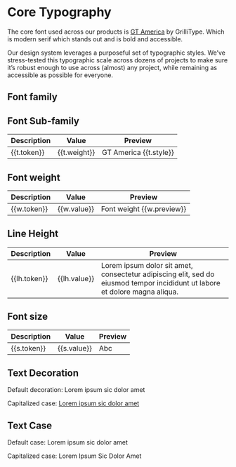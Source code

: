 <script setup>
  import { MSRDocTypography } from '../../index'
  import { typographyWeight, typographyLineHeight, typographySize, typographyType } from '../src/_type.js';
  
</script>

# Core Typography

The core font used across our products is [GT America](https://www.gt-america.com) by GrilliType. Which is modern serif which stands out and is bold and accessible.

Our design system leverages a purposeful set of typographic styles. We’ve stress-tested this typographic scale across dozens of projects to make sure it’s robust enough to use across (almost) any project, while remaining as accessible as possible for everyone.

## Font family

<MSRDocTypography>
  <template #label>GT America</template>
</MSRDocTypography>

## Font Sub-family

<div class="msr-doc-table">
<table>
  <thead>
    <tr>
      <th>Description</th>
      <th>Value</th>
      <th>Preview</th>
    </tr>
  </thead>
  <tbody>
    <tr v-for="t in typographyType">
      <td>{{t.token}}
      </td>
      <td>{{t.weight}}</td>
      <td :style="{fontStretch: t.stretch, fontWeight: t.weight}">GT America {{t.style}}</td>
    </tr>
  </tbody>
</table>
</div>

## Font weight

<div class="msr-doc-table">
<table>
  <thead>
    <tr>
      <th>Description</th>
      <th>Value</th>
      <th>Preview</th>
    </tr>
  </thead>
  <tbody>
    <tr v-for="w in typographyWeight">
      <td>{{w.token}}</td>
      <td>{{w.value}}</td>
      <td :style="{fontWeight: w.value}">Font weight {{w.preview}}</td>
    </tr>
  </tbody>
  
</table>
</div>

## Line Height

<div class="msr-doc-table">
<table>
  <thead>
    <tr>
      <th>Description</th>
      <th>Value</th>
      <th>Preview</th>
    </tr>
  </thead>
  <tbody>
    <tr v-for="lh in typographyLineHeight">
      <td>{{lh.token}}</td>
      <td>{{lh.value}}</td>
      <td :style="{lineHeight: lh.value}">Lorem ipsum dolor sit amet, consectetur adipiscing elit, sed do eiusmod tempor incididunt ut labore et dolore magna aliqua.</td>
    </tr>
  </tbody>
  
</table>
</div>

## Font size

<div class="msr-doc-table">
<table>
  <thead>
    <tr>
      <th>Description</th>
      <th>Value</th>
      <th>Preview</th>
    </tr>
  </thead>
  <tbody>
  <tr v-for="s in typographySize">
    <td>{{s.token}}
    </td>
    <td>{{s.value}}</td>
    <td :style="{fontSize: s.value}">Abc
    </td>
  </tr>
  </tbody>
  
</table>
</div>

## Text Decoration

<p>Default decoration: Lorem ipsum sic dolor amet</p>
<p>Capitalized case: <span style="text-decoration: underline;">Lorem ipsum sic dolor amet</span></p>

## Text Case

<p>Default case: Lorem ipsum sic dolor amet</p>
<p>Capitalized case: <span style="text-transform: capitalize;">Lorem ipsum sic dolor amet</span></p>
